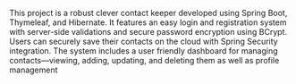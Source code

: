  This project is a robust clever contact keeper developed using Spring Boot, Thymeleaf, 
and Hibernate. It features an easy login and registration system with server-side 
validations and secure password encryption using BCrypt. Users can securely save their 
contacts on the cloud with Spring Security integration. The system includes a user
friendly dashboard for managing contacts—viewing, adding, updating, and deleting them 
as well as profile management
